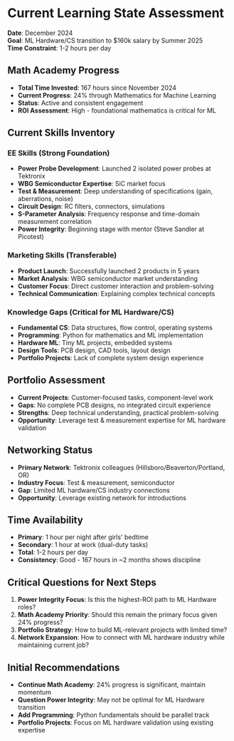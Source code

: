 # Current Learning State Assessment
**Date**: December 2024  
**Goal**: ML Hardware/CS transition to $160k salary by Summer 2025  
**Time Constraint**: 1-2 hours per day  

## Math Academy Progress
- **Total Time Invested**: 167 hours since November 2024
- **Current Progress**: 24% through Mathematics for Machine Learning
- **Status**: Active and consistent engagement
- **ROI Assessment**: High - foundational mathematics is critical for ML

## Current Skills Inventory

### EE Skills (Strong Foundation)
- **Power Probe Development**: Launched 2 isolated power probes at Tektronix
- **WBG Semiconductor Expertise**: SiC market focus
- **Test & Measurement**: Deep understanding of specifications (gain, aberrations, noise)
- **Circuit Design**: RC filters, connectors, simulations
- **S-Parameter Analysis**: Frequency response and time-domain measurement correlation
- **Power Integrity**: Beginning stage with mentor (Steve Sandler at Picotest)

### Marketing Skills (Transferable)
- **Product Launch**: Successfully launched 2 products in 5 years
- **Market Analysis**: WBG semiconductor market understanding
- **Customer Focus**: Direct customer interaction and problem-solving
- **Technical Communication**: Explaining complex technical concepts

### Knowledge Gaps (Critical for ML Hardware/CS)
- **Fundamental CS**: Data structures, flow control, operating systems
- **Programming**: Python for mathematics and ML implementation
- **Hardware ML**: Tiny ML projects, embedded systems
- **Design Tools**: PCB design, CAD tools, layout design
- **Portfolio Projects**: Lack of complete system design experience

## Portfolio Assessment
- **Current Projects**: Customer-focused tasks, component-level work
- **Gaps**: No complete PCB designs, no integrated circuit experience
- **Strengths**: Deep technical understanding, practical problem-solving
- **Opportunity**: Leverage test & measurement expertise for ML hardware validation

## Networking Status
- **Primary Network**: Tektronix colleagues (Hillsboro/Beaverton/Portland, OR)
- **Industry Focus**: Test & measurement, semiconductor
- **Gap**: Limited ML hardware/CS industry connections
- **Opportunity**: Leverage existing network for introductions

## Time Availability
- **Primary**: 1 hour per night after girls' bedtime
- **Secondary**: 1 hour at work (dual-duty tasks)
- **Total**: 1-2 hours per day
- **Consistency**: Good - 167 hours in ~2 months shows discipline

## Critical Questions for Next Steps
1. **Power Integrity Focus**: Is this the highest-ROI path to ML Hardware roles?
2. **Math Academy Priority**: Should this remain the primary focus given 24% progress?
3. **Portfolio Strategy**: How to build ML-relevant projects with limited time?
4. **Network Expansion**: How to connect with ML hardware industry while maintaining current job?

## Initial Recommendations
- **Continue Math Academy**: 24% progress is significant, maintain momentum
- **Question Power Integrity**: May not be optimal for ML Hardware transition
- **Add Programming**: Python fundamentals should be parallel track
- **Portfolio Projects**: Focus on ML hardware validation using existing expertise 